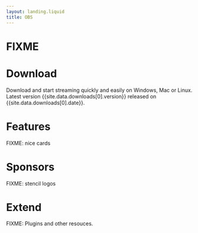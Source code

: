 ```yaml
---
layout: landing.liquid
title: OBS
---
```


# FIXME

# Download

Download and start streaming quickly and easily on Windows, Mac or Linux. Latest version {{site.data.downloads[0].version}} released on {{site.data.downloads[0].date}}.



# Features

FIXME: nice cards

# Sponsors

FIXME: stencil logos

# Extend 

FIXME: Plugins and other resouces.
